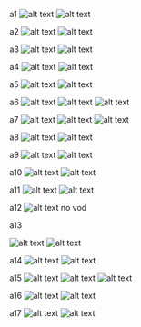 a1
![alt text](./images/{AECD3A31-4DF1-495D-86DA-B79ECB42E395}.png)
![alt text](./images/Screenshot%202025-03-10%20105411.png)

a2
![alt text](./images/{9ABC1B9B-5E44-4CDF-A9D9-108151994DEF}.png)
![alt text](./images/{B27580BE-F3E0-4912-A3AC-DCCD86CCDCDD}.png)

a3
![alt text](./images/{25D5B71F-E8D2-48F2-8A51-88DE5AF5D215}.png)
![alt text](./images/{FCED70A8-9802-4044-9911-1F187E164ABA}.png)

a4
![alt text](./images/{978E949A-8C75-4CDF-AFAF-C6C992EE6DC4}.png)
![alt text](./images/{3A73CBAC-1C9C-48C3-9C6C-2261512A9FF9}.png)

a5
![alt text](./images/{AE959070-A91C-4445-8D12-FFE8F928EDDE}.png)
![alt text](./images/{719937BC-9573-4896-BA0B-0A40D3F89CF4}.png)

a6
![alt text](./images/{FF3C7CFE-AC1E-405C-9E68-9888571897C2}.png)
![alt text](./images/goldmine_question_image.png)
![alt text](./images/{C5E26FD7-01D2-4D74-A571-46DA9374794C}.png)

a7
![alt text](./images/{9976208F-9809-40D6-9761-9D63255734DE}.png)
![alt text](./images/{DA917F37-CAF8-4425-91AC-219C105BFCC4}.png)
![alt text](./images/{95A80600-E83F-42CF-A778-1DBAB051D536}.png)

a8
![alt text](./images/{909F03BC-C5BC-42C3-9922-924C87DC150C}.png)
![alt text](./images/{E00342C7-6F07-4163-BA76-D467E79736F9}.png)

a9
![alt text](./images/{17EDE1CF-CFCA-4598-8C24-2EB5197751AD}.png)
![alt text](./images/{CAA7CE3A-F3EC-4D4F-B7B3-210F99A4664A}.png)

a10
![alt text](./images/{AC15C62B-2CDB-4D63-91A9-B26415E91464}.png)
![alt text](./images/{D6C50B53-62DC-4E06-A35E-87C37AB0818F}.png)

a11
![alt text](./images/{6E3B322C-A931-4C7E-AD38-72B0BDF7A9F0}.png)
![alt text](./images/{636930E3-1DDC-4B07-905E-37764672ED13}.png)

a12
![alt text](./images/{551F871B-7AE4-479E-9291-9F6A34B6CEE6}.png)
no vod

a13

![alt text](./images/{E1896DDA-7C82-43E8-9764-BBBB6C25030E}.png)
![alt text](./images/{F9BEC186-A9A5-4915-8282-5246339523D6}.png)

a14
![alt text](./images/{0AFDC723-6FE9-4A4E-9986-F139E5FF89ED}.png)
![alt text](./images/{39B4163F-5FC6-41E9-94DB-DED001252961}.png)

a15
![alt text](./images/{87AED70B-DDB2-4D97-BF59-C26050A1839D}.png)
![alt text](./images/{59291DD8-DBE8-4037-8CE2-48D735193B9C}.png)
![alt text](./images/{2B81428F-0714-41D0-8350-21F13B08B7BC}.png)

a16
![alt text](./images/{66EDB99E-1C65-4FC1-9109-12C9E5DDA30B}.png)
![alt text](./images/{8798AB85-5135-49B4-A26A-5BAC5D852B31}.png)

a17
![alt text]({8498065E-9096-4514-82FB-84565E37A108}.png)
![alt text]({E38D5772-29F3-45A3-85A4-6AF01AD4D72B}.png)

